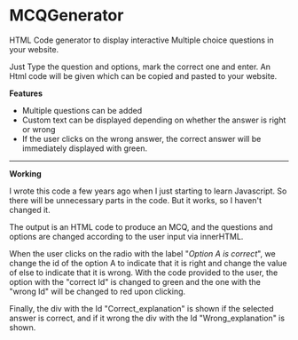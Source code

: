 # MCQGenerator
HTML Code generator to display interactive Multiple choice questions in your website.

Just Type the question and options, mark the correct one and enter. An Html code will be given which can be copied and pasted to your website. 

<b>Features</b>
<ul>
<li>Multiple questions can be added</li>
<li>Custom text can be displayed depending on whether the answer is right or wrong </li>
<li>If the user clicks on the wrong answer, the correct answer will be immediately displayed with green.</li>

</ul>

<hr>

<b> Working </b>

I wrote this code a few years ago when I just starting to learn Javascript. So there will be unnecessary parts in the code. But it works, so I haven't changed it.

The output is an HTML code to produce an MCQ, and the questions and options are changed according to the user input via innerHTML.

When the user clicks on the radio with the label "<i>Option A is correct</i>",
we change the id of the option A to indicate that it is right and change the value of else to indicate that it is wrong.
With the code provided to the user, the option with the "correct Id" is changed to green and the one with the "wrong Id" will be changed to red upon clicking.

Finally, the div with the Id "Correct_explanation" is shown if the selected answer is correct, and if it wrong the div with the Id "Wrong_explanation" is shown.
